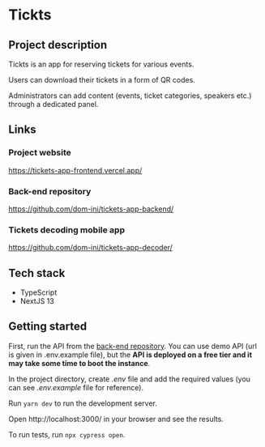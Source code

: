 # Tickts

## Project description

Tickts is an app for reserving tickets for various events.

Users can download their tickets in a form of QR codes.

Administrators can add content (events, ticket categories, speakers etc.) through a dedicated panel.

## Links

### Project website

https://tickets-app-frontend.vercel.app/

### Back-end repository

https://github.com/dom-ini/tickets-app-backend/

### Tickets decoding mobile app

https://github.com/dom-ini/tickets-app-decoder/

## Tech stack

- TypeScript
- NextJS 13

## Getting started

First, run the API from the [back-end repository](https://github.com/dom-ini/tickets-app-backend/). You can use demo API (url is given in .env.example file), but the **API is deployed on a free tier and it may take some time to boot the instance**.

In the project directory, create _.env_ file and add the required values (you can see _.env.example_ file for reference).

Run `yarn dev` to run the development server.

Open http://localhost:3000/ in your browser and see the results.

To run tests, run `npx cypress open`.

